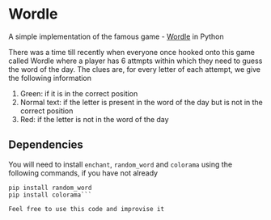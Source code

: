 # Wordle
A simple implementation of the famous game - [Wordle](https://www.nytimes.com/games/wordle/index.html) in Python

There was a time till recently when everyone once hooked onto this game called Wordle where a player has 6 attmpts within which they need to guess the word of the day. The clues are, for every letter of each attempt, we give the following information

1. Green: if it is in the correct position
2. Normal text: if the letter is present in the word of the day but is not in the correct position
3. Red: if the letter is not in the word of the day

## Dependencies
You will need to install ```enchant```, ```random_word``` and ```colorama``` using the following commands, if you have not already

```pip install pyenchant
pip install random_word
pip install colorama```

Feel free to use this code and improvise it

